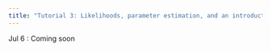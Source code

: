 ```yaml
---
title: "Tutorial 3: Likelihoods, parameter estimation, and an introduction to Bayesian methods"
---
```


Jul 6
  : Coming soon
<!-- : [Course materials (code notebook)](#)
    : [Exercises](#) -->

